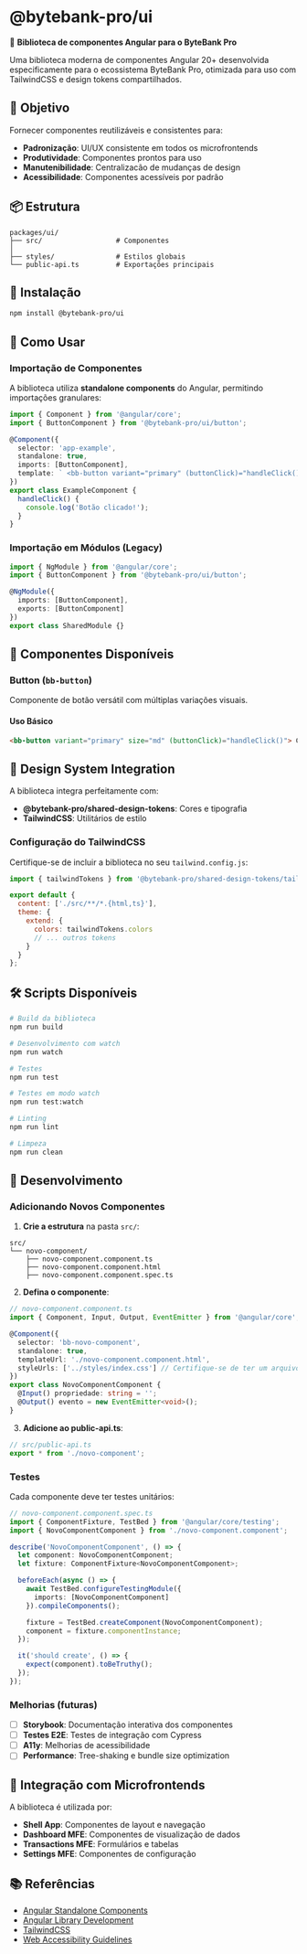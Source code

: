 # @bytebank-pro/ui

🎨 **Biblioteca de componentes Angular para o ByteBank Pro**

Uma biblioteca moderna de componentes Angular 20+ desenvolvida especificamente para o ecossistema ByteBank Pro, otimizada para uso com TailwindCSS e design tokens compartilhados.

## 🎯 Objetivo

Fornecer componentes reutilizáveis e consistentes para:

- **Padronização**: UI/UX consistente em todos os microfrontends
- **Produtividade**: Componentes prontos para uso
- **Manutenibilidade**: Centralizacão de mudanças de design
- **Acessibilidade**: Componentes acessíveis por padrão

## 📦 Estrutura

```
packages/ui/
├── src/                  # Componentes
│
├── styles/               # Estilos globais
└── public-api.ts         # Exportações principais
```

## 🚀 Instalação

```bash
npm install @bytebank-pro/ui
```

## 📝 Como Usar

### Importação de Componentes

A biblioteca utiliza **standalone components** do Angular, permitindo importações granulares:

```typescript
import { Component } from '@angular/core';
import { ButtonComponent } from '@bytebank-pro/ui/button';

@Component({
  selector: 'app-example',
  standalone: true,
  imports: [ButtonComponent],
  template: ` <bb-button variant="primary" (buttonClick)="handleClick()"> Clique aqui </bb-button> `
})
export class ExampleComponent {
  handleClick() {
    console.log('Botão clicado!');
  }
}
```

### Importação em Módulos (Legacy)

```typescript
import { NgModule } from '@angular/core';
import { ButtonComponent } from '@bytebank-pro/ui/button';

@NgModule({
  imports: [ButtonComponent],
  exports: [ButtonComponent]
})
export class SharedModule {}
```

## 🧩 Componentes Disponíveis

### Button (`bb-button`)

Componente de botão versátil com múltiplas variações visuais.

#### Uso Básico

```html
<bb-button variant="primary" size="md" (buttonClick)="handleClick()"> Clique aqui </bb-button>
```

## 🎨 Design System Integration

A biblioteca integra perfeitamente com:

- **@bytebank-pro/shared-design-tokens**: Cores e tipografia
- **TailwindCSS**: Utilitários de estilo

### Configuração do TailwindCSS

Certifique-se de incluir a biblioteca no seu `tailwind.config.js`:

```javascript
import { tailwindTokens } from '@bytebank-pro/shared-design-tokens/tailwind.tokens';

export default {
  content: ['./src/**/*.{html,ts}'],
  theme: {
    extend: {
      colors: tailwindTokens.colors
      // ... outros tokens
    }
  }
};
```

## 🛠️ Scripts Disponíveis

```bash
# Build da biblioteca
npm run build

# Desenvolvimento com watch
npm run watch

# Testes
npm run test

# Testes em modo watch
npm run test:watch

# Linting
npm run lint

# Limpeza
npm run clean
```

## 📝 Desenvolvimento

### Adicionando Novos Componentes

1. **Crie a estrutura** na pasta `src/`:

```
src/
└── novo-component/
    ├── novo-component.component.ts
    ├── novo-component.component.html
    ├── novo-component.component.spec.ts
```

2. **Defina o componente**:

```typescript
// novo-component.component.ts
import { Component, Input, Output, EventEmitter } from '@angular/core';

@Component({
  selector: 'bb-novo-component',
  standalone: true,
  templateUrl: './novo-component.component.html',
  styleUrls: ['../styles/index.css'] // Certifique-se de ter um arquivo CSS correspondente
})
export class NovoComponentComponent {
  @Input() propriedade: string = '';
  @Output() evento = new EventEmitter<void>();
}
```

3. **Adicione ao public-api.ts**:

```typescript
// src/public-api.ts
export * from './novo-component';
```

### Testes

Cada componente deve ter testes unitários:

```typescript
// novo-component.component.spec.ts
import { ComponentFixture, TestBed } from '@angular/core/testing';
import { NovoComponentComponent } from './novo-component.component';

describe('NovoComponentComponent', () => {
  let component: NovoComponentComponent;
  let fixture: ComponentFixture<NovoComponentComponent>;

  beforeEach(async () => {
    await TestBed.configureTestingModule({
      imports: [NovoComponentComponent]
    }).compileComponents();

    fixture = TestBed.createComponent(NovoComponentComponent);
    component = fixture.componentInstance;
  });

  it('should create', () => {
    expect(component).toBeTruthy();
  });
});
```

### Melhorias (futuras)

- [ ] **Storybook**: Documentação interativa dos componentes
- [ ] **Testes E2E**: Testes de integração com Cypress
- [ ] **A11y**: Melhorias de acessibilidade
- [ ] **Performance**: Tree-shaking e bundle size optimization

## 🔗 Integração com Microfrontends

A biblioteca é utilizada por:

- **Shell App**: Componentes de layout e navegação
- **Dashboard MFE**: Componentes de visualização de dados
- **Transactions MFE**: Formulários e tabelas
- **Settings MFE**: Componentes de configuração

## 📚 Referências

- [Angular Standalone Components](https://angular.dev/guide/components/importing)
- [Angular Library Development](https://angular.dev/tools/libraries/creating-libraries)
- [TailwindCSS](https://tailwindcss.com/)
- [Web Accessibility Guidelines](https://www.w3.org/WAI/WCAG21/quickref/)
